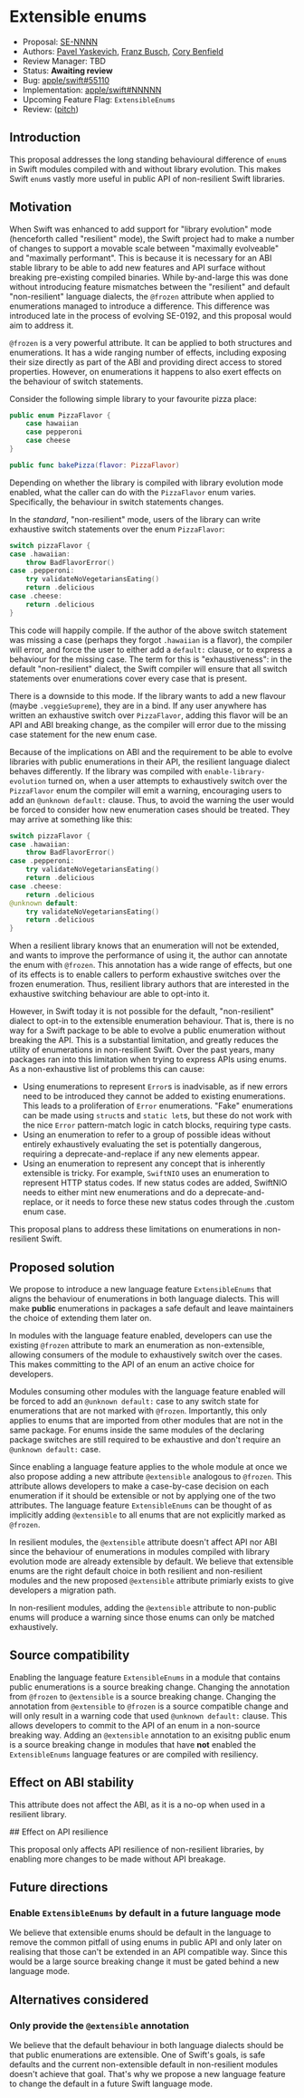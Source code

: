 # Extensible enums

* Proposal: [SE-NNNN](NNNN-extensible-enums.md)
* Authors: [Pavel Yaskevich](https://github.com/xedin), [Franz Busch](https://github.com/FranzBusch), [Cory Benfield](https://github.com/lukasa)
* Review Manager: TBD
* Status: **Awaiting review**
* Bug: [apple/swift#55110](https://github.com/swiftlang/swift/issues/55110)
* Implementation: [apple/swift#NNNNN](https://github.com/apple/swift/pull/NNNNN)
* Upcoming Feature Flag: `ExtensibleEnums`
* Review: ([pitch](https://forums.swift.org/...))

## Introduction

This proposal addresses the long standing behavioural difference of `enum`s in
Swift modules compiled with and without library evolution. This makes Swift
`enum`s vastly more useful in public API of non-resilient Swift libraries.

## Motivation

When Swift was enhanced to add support for "library evolution" mode (henceforth
called "resilient" mode), the Swift project had to make a number of changes to
support a movable scale between "maximally evolveable" and "maximally
performant". This is because it is necessary for an ABI stable library to be
able to add new features and API surface without breaking pre-existing compiled
binaries. While by-and-large this was done without introducing feature
mismatches between the "resilient" and default "non-resilient" language
dialects, the `@frozen` attribute when applied to enumerations managed to
introduce a difference. This difference was introduced late in the process of
evolving SE-0192, and this proposal would aim to address it.

`@frozen` is a very powerful attribute. It can be applied to both structures and
enumerations. It has a wide ranging number of effects, including exposing their
size directly as part of the ABI and providing direct access to stored
properties. However, on enumerations it happens to also exert effects on the
behaviour of switch statements.

Consider the following simple library to your favourite pizza place:

```swift
public enum PizzaFlavor {
    case hawaiian
    case pepperoni
    case cheese
}

public func bakePizza(flavor: PizzaFlavor)
```

Depending on whether the library is compiled with library evolution mode
enabled, what the caller can do with the `PizzaFlavor` enum varies. Specifically,
the behaviour in switch statements changes.

In the _standard_, "non-resilient" mode, users of the library can write
exhaustive switch statements over the enum `PizzaFlavor`:

```swift
switch pizzaFlavor {
case .hawaiian:
    throw BadFlavorError()
case .pepperoni:
    try validateNoVegetariansEating()
    return .delicious
case .cheese:
    return .delicious
}
```

This code will happily compile. If the author of the above switch statement was
missing a case (perhaps they forgot `.hawaiian` is a flavor), the compiler will
error, and force the user to either add a `default:` clause, or to express a
behaviour for the missing case. The term for this is "exhaustiveness": in the
default "non-resilient" dialect, the Swift compiler will ensure that all switch
statements over enumerations cover every case that is present.

There is a downside to this mode. If the library wants to add a new flavour
(maybe `.veggieSupreme`), they are in a bind. If any user anywhere has written
an exhaustive switch over `PizzaFlavor`, adding this flavor will be an API and
ABI breaking change, as the compiler will error due to the missing case
statement for the new enum case.

Because of the implications on ABI and the requirement to be able to evolve
libraries with public enumerations in their API, the resilient language dialect
behaves differently. If the library was compiled with `enable-library-evolution`
turned on, when a user attempts to exhaustively switch over the `PizzaFlavor`
enum the compiler will emit a warning, encouraging users to add an `@unknown
default:` clause. Thus, to avoid the warning the user would be forced to
consider how new enumeration cases should be treated. They may arrive at
something like this:

```swift
switch pizzaFlavor {
case .hawaiian:
    throw BadFlavorError()
case .pepperoni:
    try validateNoVegetariansEating()
    return .delicious
case .cheese:
    return .delicious
@unknown default:
    try validateNoVegetariansEating()
    return .delicious
}
```

When a resilient library knows that an enumeration will not be extended, and
wants to improve the performance of using it, the author can annotate the enum
with `@frozen`. This annotation has a wide range of effects, but one of its
effects is to enable callers to perform exhaustive switches over the frozen
enumeration. Thus, resilient library authors that are interested in the
exhaustive switching behaviour are able to opt-into it.

However, in Swift today it is not possible for the default, "non-resilient"
dialect to opt-in to the extensible enumeration behaviour. That is, there is no
way for a Swift package to be able to evolve a public enumeration without
breaking the API. This is a substantial limitation, and greatly reduces the
utility of enumerations in non-resilient Swift. Over the past years, many
packages ran into this limitation when trying to express APIs using enums. As a
non-exhaustive list of problems this can cause:

- Using enumerations to represent `Error`s is inadvisable, as if new errors need
  to be introduced they cannot be added to existing enumerations. This leads to
  a proliferation of `Error` enumerations. "Fake" enumerations can be made using
  `struct`s and `static let`s, but these do not work with the nice `Error`
  pattern-match logic in catch blocks, requiring type casts.
- Using an enumeration to refer to a group of possible ideas without entirely
  exhaustively evaluating the set is potentially dangerous, requiring a
  deprecate-and-replace if any new elements appear.
- Using an enumeration to represent any concept that is inherently extensible is
  tricky. For example, `SwiftNIO` uses an enumeration to represent HTTP status
  codes. If new status codes are added, SwiftNIO needs to either mint new
  enumerations and do a deprecate-and-replace, or it needs to force these new
  status codes through the .custom enum case.

This proposal plans to address these limitations on enumerations in
non-resilient Swift.

## Proposed solution

We propose to introduce a new language feature `ExtensibleEnums` that aligns the
behaviour of enumerations in both language dialects. This will make **public**
enumerations in packages a safe default and leave maintainers the choice of
extending them later on.

In modules with the language feature enabled, developers can use the existing
`@frozen` attribute to mark an enumeration as non-extensible, allowing consumers
of the module to exhaustively switch over the cases. This makes committing to the
API of an enum an active choice for developers.

Modules consuming other modules with the language feature enabled will be forced
to add an `@unknown default:` case to any switch state for enumerations that are
not marked with `@frozen`. Importantly, this only applies to enums that are
imported from other modules that are not in the same package. For enums inside
the same modules of the declaring package switches are still required to be
exhaustive and don't require an `@unknown default:` case.

Since enabling a language feature applies to the whole module at once we also
propose adding a new attribute `@extensible` analogous to `@frozen`. This
attribute allows developers to make a case-by-case decision on each enumeration
if it should be extensible or not by applying one of the two attributes. The
language feature `ExtensibleEnums` can be thought of as implicitly adding
`@extensible` to all enums that are not explicitly marked as `@frozen`.

In resilient modules, the `@extensible` attribute doesn't affect API nor ABI
since the behaviour of enumerations in modules compiled with library evolution
mode are already extensible by default. We believe that extensible enums are the
right default choice in both resilient and non-resilient modules and the new
proposed `@extensible` attribute primiarly exists to give developers a migration
path.

In non-resilient modules, adding the `@extensible` attribute to non-public enums
will produce a warning since those enums can only be matched exhaustively.

## Source compatibility

Enabling the language feature `ExtensibleEnums` in a module that contains public
enumerations is a source breaking change.
Changing the annotation from `@frozen` to `@extensible` is a source breaking
change. 
Changing the annotation from `@extensible` to `@frozen` is a source compatible
change and will only result in a warning code that used `@unknown default:`
clause. This allows developers to commit to the API of an enum in a non-source
breaking way.
Adding an `@extensible` annotation to an exisitng public enum is a source
breaking change in modules that have **not** enabled the `ExtensibleEnums`
language features or are compiled with resiliency.

## Effect on ABI stability

This attribute does not affect the ABI, as it is a no-op when used in a resilient library.

## Effect on API resilience

This proposal only affects API resilience of non-resilient libraries, by enabling more changes to be made without API breakage.

## Future directions

### Enable `ExtensibleEnums` by default in a future language mode

We believe that extensible enums should be default in the language to remove the
common pitfall of using enums in public API and only later on realising that
those can't be extended in an API compatible way. Since this would be a large
source breaking change it must be gated behind a new language mode.

## Alternatives considered

### Only provide the `@extensible` annotation

We believe that the default behaviour in both language dialects should be that
public enumerations are extensible. One of Swift's goals, is safe defaults and
the current non-extensible default in non-resilient modules doesn't achieve that
goal. That's why we propose a new language feature to change the default in a
future Swift language mode.